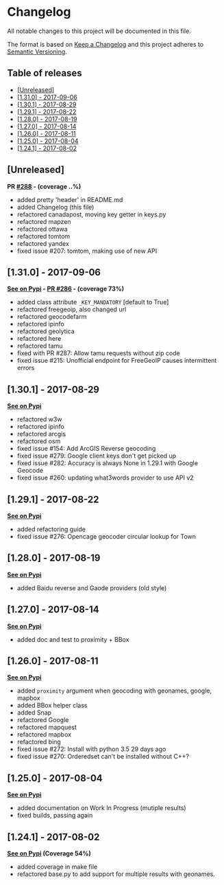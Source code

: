 <!-- markdownlint-disable -->
# Changelog
All notable changes to this project will be documented in this file.

The format is based on [Keep a Changelog](http://keepachangelog.com/en/1.0.0/)
and this project adheres to [Semantic Versioning](http://semver.org/spec/v2.0.0.html).

Table of releases
-----------------

<!-- TOC depthFrom:2 depthTo:2 orderedList:false -->

- [[Unreleased]](#unreleased)
- [[1.31.0] - 2017-09-06](#1310---2017-09-06)
- [[1.30.1] - 2017-08-29](#1301---2017-08-29)
- [[1.29.1] - 2017-08-22](#1291---2017-08-22)
- [[1.28.0] - 2017-08-19](#1280---2017-08-19)
- [[1.27.0] - 2017-08-14](#1270---2017-08-14)
- [[1.26.0] - 2017-08-11](#1260---2017-08-11)
- [[1.25.0] - 2017-08-04](#1250---2017-08-04)
- [[1.24.1] - 2017-08-02](#1241---2017-08-02)

<!-- /TOC -->

## [Unreleased]

**PR [#288](https://github.com/DenisCarriere/geocoder/pull/288) - (coverage ..%)**

- added pretty 'header' in README.md
- added Changelog (this file)
- refactored canadapost, moving key getter in keys.py
- refactored mapzen
- refactored ottawa
- refactored tomtom
- refactored yandex
- fixed issue #207: tomtom, making use of new API


## [1.31.0] - 2017-09-06

**[See on Pypi](https://pypi.python.org/pypi/geocoder/1.31.0) - [PR #286](https://github.com/DenisCarriere/geocoder/pull/286) - (coverage 73%)**

- added class attribute `_KEY_MANDATORY` [default to True]
- refactored freegeoip, also changed url
- refactored geocodefarm
- refactored ipinfo
- refactored geolytica
- refactored here
- refactored tamu
- fixed with PR #287: Allow tamu requests without zip code
- fixed issue #215: Unofficial endpoint for FreeGeoIP causes intermittent errors


## [1.30.1] - 2017-08-29

**[See on Pypi](https://pypi.python.org/pypi/geocoder/1.30.1)**

- refactored w3w
- refactored ipinfo
- refactored arcgis
- refactored osm
- fixed issue #154: Add ArcGIS Reverse geocoding
- fixed issue #279: Google client keys don't get picked up
- fixed issue #282: Accuracy is always None in 1.29.1 with Google Geocode
- fixed issue #260: updating what3words provider to use API v2


## [1.29.1] - 2017-08-22

**[See on Pypi](https://pypi.python.org/pypi/geocoder/1.29.1)**

- added refactoring guide
- fixed issue #276: Opencage geocoder circular lookup for Town


## [1.28.0] - 2017-08-19

**[See on Pypi](https://pypi.python.org/pypi/geocoder/1.28.0)**

- added Baidu reverse and Gaode providers (old style)


## [1.27.0] - 2017-08-14

**[See on Pypi](https://pypi.python.org/pypi/geocoder/1.27.0)**

- added doc and test to proximity + BBox


## [1.26.0] - 2017-08-11

**[See on Pypi](https://pypi.python.org/pypi/geocoder/1.26.0)**

- added `proximity` argument when geocoding with geonames, google, mapbox
- added BBox helper class
- added Snap
- refactored Google
- refactored mapquest
- refactored mapbox
- refactored bing
- fixed issue #272: Install with python 3.5 29 days ago
- fixed issue #270: Orderedset can't be installed without C++? 

## [1.25.0] - 2017-08-04

**[See on Pypi](https://pypi.python.org/pypi/geocoder/1.25.0)**

- added documentation on Work In Progress (mutiple results)
- fixed builds, passing again


## [1.24.1] - 2017-08-02

**[See on Pypi](https://pypi.python.org/pypi/geocoder/1.24.1) (Coverage 54%)**

- added coverage in make file
- refactored base.py to add support for multiple results with geonames. 